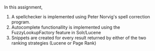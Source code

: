 In this assignment,

1. A spellchecker is implemented using Peter Norvig's spell correction program.
2. Autocomplete functionallity is implemented using the FuzzyLookupFactory feature in Solr/Lucene
3. Snippets are created for every result returned by either of the two ranking strategies (Lucene or Page Rank)
